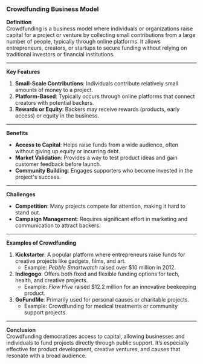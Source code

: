 ### Crowdfunding Business Model

**Definition**  
Crowdfunding is a business model where individuals or organizations raise capital for a project or venture by collecting small contributions from a large number of people, typically through online platforms. It allows entrepreneurs, creators, or startups to secure funding without relying on traditional investors or financial institutions.

---

**Key Features**

1. **Small-Scale Contributions**: Individuals contribute relatively small amounts of money to a project.
2. **Platform-Based**: Typically occurs through online platforms that connect creators with potential backers.
3. **Rewards or Equity**: Backers may receive rewards (products, early access) or equity in the business.

---

**Benefits**

- **Access to Capital**: Helps raise funds from a wide audience, often without giving up equity or incurring debt.
- **Market Validation**: Provides a way to test product ideas and gain customer feedback before launch.
- **Community Building**: Engages supporters who become invested in the project's success.

---

**Challenges**

- **Competition**: Many projects compete for attention, making it hard to stand out.
- **Campaign Management**: Requires significant effort in marketing and communication to attract backers.

---

**Examples of Crowdfunding**

1. **Kickstarter**: A popular platform where entrepreneurs raise funds for creative projects like gadgets, films, and art.
    - Example: _Pebble Smartwatch_ raised over $10 million in 2012.
2. **Indiegogo**: Offers both fixed and flexible funding options for tech, health, and creative projects.
    - Example: _Flow Hive_ raised $12.2 million for an innovative beekeeping product.
3. **GoFundMe**: Primarily used for personal causes or charitable projects.
    - Example: Crowdfunding for medical treatments or community support projects.

---

**Conclusion**  
Crowdfunding democratizes access to capital, allowing businesses and individuals to fund projects directly through public support. It’s especially effective for product development, creative ventures, and causes that resonate with a broad audience.
